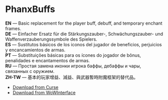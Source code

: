PhanxBuffs
=============

**EN** — Basic replacement for the player buff, debuff, and temporary enchant frames.  
**DE** — Einfacher Ersatz für die Stärkungszauber-, Schwächungszauber- und Waffenverzauberungssymbole des Spielers.  
**ES** — Sustitutos básicos de los iconos del jugador de beneficios, perjuicios y encancamientos de armas.  
**PT** — Substituições básicas para os ícones do jogador de bônus, penalidades e encantamentos de armas.  
**RU** — Простая замена иконки игрока баффы, дебаффы и чары, связанных с оружием.  
**ZH-TW** — 基本的玩家增益、減益、與武器暫時附魔框架的替代品。

* [Download from Curse](https://www.curseforge.com/wow/addons/phanxbuffs)
* [Download from WoWInterface](https://www.wowinterface.com/downloads/info16874-PhanxBuffs.html)
